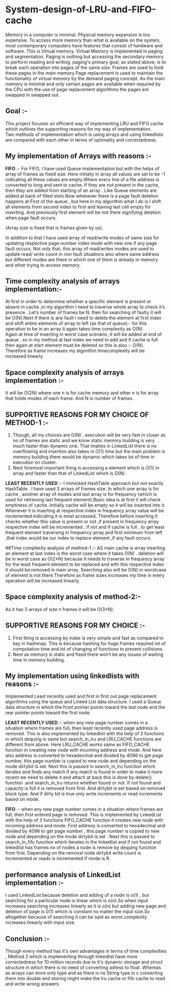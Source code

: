 # System-design-of-LRU-and-FIFO-cache
Memory in a computer is minimal. Physical memory expansion is too expensive. To access more memory than what is available on the system, most contemporary computers have features that consist of hardware and software. This is Virtual memory. Virtual Memory is implemented in paging and segmentation. Paging is nothing but accessing the secondary memory to perform reading and writing. paging's primary goal, as stated above, is to break each operation into pages of the same size. Frames 
are used to hold these pages in the main memory.Page replacement is used to maintain the functionality of virtual memory by the demand paging concept. As the main memory is minimal and only certain pages are available when required by the CPU with the use of page replacement algorithms the pages are swapped in swapped out. 

## Goal :- 
This project focuses on efficient way of implementing LRU and FIFO cache which outlines the supporting reasons for my way of implementation.<br />
Two methods of implementation which is using arrays and using linkedlists are compared with each other in terms of optimality and correctedness.<br />
 
## My implementation of Arrays with reasons :- 
**FIFO** :- For FIFO, I have used Queue implementation but with the helps of array of frames as fixed size .Here initially in array all values are set to be -1 indicating all these values are empty.Where every line of a file address is converted to long and sent to cache. If they are not present in the cache, then they are added from starting of an array . Like Queue elements are added at back of filled slots.Now whenever there is a page fault deletion happens at First of the queue , but here in my 
algorithm what I do is I shift all elements from second index to first and leaving last cell empty for inserting. And previously first element will be not there signifying deletion when page fault occurs.<br />

(Array size is fixed that is frames given by us).<br />

In addition to that I have used array of read/write modes of same size for updating respective page number index mode with new one if any page fault occurs. Not only that, this array of read/writes modes are used to update read/ write count in non fault situations also where same address but different modes are there in which one of them is already in memory and other trying to access memory.<br />

## Time complexity analysis of arrays implementation:- 
At first in order to determine whether a specific element is present or absent in cache ,in my algorithm I need to traverse whole array to check it’s presence . Let’s number of frames be N. then for searching of faulty it will be O(N).Next if there is any fault I need to delete the element at first index and shift entire elements of array to left (as that of queue):- for this operation to be in an array it again takes time complexity as O(N).<br />
Again at time of inserting in worst case scenario, it will be added at end of queue , so in my method at last index we need to add and if cache is full then again at start element must be deleted so this is also :- O(N).<br />
Therefore as frame increases my algorithm timecomplexity will be increased linearly.

## Space complexity analysis of arrays implementation :- 
It will be O(2N) where one n is for cache memory and other n is for array that holds modes of each frame. And N is number of frames.<br />

## SUPPORTIVE REASONS FOR MY CHOICE OF METHOD-1 :-
1) Though, all my choices are O(N) , execution will be very fast in cluser as no of frames are static and we know static memory building is very much faster than dynamic one. That implies in LinkedList there is no overflowing and insertion also takes in O(1) time but the 
main problem is memory building there would be dynamic which takes lot of time in 
execution on cluster.<br />
2) Next foremost important thing is accessing a element which is O(1) in array and faster than that of LinkedList which is O(N).<br />


**LEAST RECENTLY USED** :- I mimicked HashTable approach but not exactly HashTable . I have used 3 arrays of frames size. In which one array is for cache , another array of modes and last array is for frequency (which is used for retrieving last frequent element).Basic idea is at first it will check emptiness of cache .Initially cache will be empty so it will be inserted into it. Whenever it is inserting at respective index in frequency array value will be incremented indicating it is most accessed. Therefore before inserting it checks whether this value is present or not ,if present in frequency array respective index will be incremented , if not and if cache is full , to get least frequent element traversing in frequency array and first minimum from left ,that index would be our index to replace 
element ,if any fault occurs.<br />

##Time complexity analysis of method-1 :- 
AS main cache is array inserting an element at last index is the worst case where it takes O(N) . deletion will be in worst case as O(2*N) because it needs to traverse in frequency array for the least frequent element to be replaced and with this 
respective index it should be removed in main array. Searching also will be O(N) in worstcase of element is not there.Therefore as frame sizes increases my time in every operation will be increased linearly.<br />

## Space complexity analysis of method-2:- 
As it has 3 arrays of size n frames it will be O(3*N).<br />

## SUPPORTIVE REASONS FOR MY CHOICE :-
1) First thing is accessing by index is very simple and fast as compared to key in hashmap. This is because hashing for huge frames required lot of computation time and lot of changing of functions to prevent collisions.<br />
2) Next as memory is static and fixed there won’t be any issues of waiting time in memory building. <br />


## My implementation using linkedlists with reasons :- 
Implemented Least recently used and first in first out page replacement algorithms using the queue and Linked List data structure. I used a Queue data structure in which the front pointer points toward the last node and the rear pointer points toward the first node. <br />

**LEAST RECENTLY USED** :- when any new page number comes in a situation where frames are full, then least recently used page address is removed. This is also implemented by linkedlist with the help of 3 functions in which dequing is same but search_in_lru and LRU_CACHE functions are different from above. Here LRU_CACHE works same as FIFO_CACHE function in creating new node with incoming address and mode. And here also address is converted to hexadecimal and divided by 4096 to get page number, this page number is copied to new node and depending on the mode dirtybit is set. Next this is passed in search_in_lru function which iterates and finds any match if any match is found in order to make it more recent we need to delete it and attach at back this is done by delete() function .and search_in_lru returns whether found or not. If not found and capacity is full it is removed from first. And dirtybit is set based on removed block type. And if dirty bit is true only write increments or read increments based on mode. <br />

**FIFO** :- when any new page number comes in a situation where frames are full, then first entered page is removed. This is implemented by LinkedList with the help of 3 functions FIFO_CACHE  function it creates new node with incoming address and mode. First address is converted to hexadecimal and divided by 4096 to get page number , this page number is copied to new node and depending on the mode dirtybit is set .  Next this is passed to search_in_fifo function which iterates in the linkedlist and if not found and linkedlist has frames no of nodes a node is remove by dequing function from first. Depending on the removal node dirtybit write count is incremented or reads is incremented if mode is R.

## performance analysis of LinkedList implementation :- 

I used LinkedList because deletion and adding of a node is o(1) , but searching for a particular node is linear which is o(n).So when input increases searching increases linearly as it is o(n) but adding new page and deletion of page is 0(1) which is constant no matter the input size.So altogether because of searching it can be said as worst complexity increases linearly with input size.


## Conclusion :-
Though every method has it's own advantages in terms of time complexities , Method 2 which is implementing through linkedlist have more correctedness for 10 million records due to it's dynamic storage and struct structure in which there is no need of converting adress to float. Whereas as arrays can store only type and as there is no String type in c converting them into double and storing might make the lru cache or fifo cache to read and write wrong answers.




